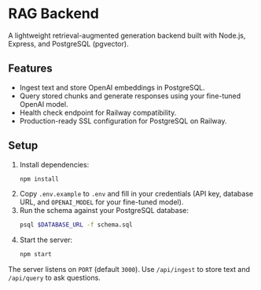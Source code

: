 # RAG Backend

A lightweight retrieval-augmented generation backend built with Node.js, Express, and PostgreSQL (pgvector).

## Features

- Ingest text and store OpenAI embeddings in PostgreSQL.
- Query stored chunks and generate responses using your fine-tuned OpenAI model.
- Health check endpoint for Railway compatibility.
- Production-ready SSL configuration for PostgreSQL on Railway.

## Setup

1. Install dependencies:
   ```bash
   npm install
   ```
2. Copy `.env.example` to `.env` and fill in your credentials (API key, database URL, and `OPENAI_MODEL` for your fine-tuned model).
3. Run the schema against your PostgreSQL database:
   ```bash
   psql $DATABASE_URL -f schema.sql
   ```
4. Start the server:
   ```bash
   npm start
   ```

The server listens on `PORT` (default `3000`). Use `/api/ingest` to store text and `/api/query` to ask questions.
